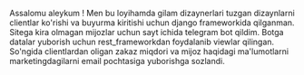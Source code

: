 Assalomu aleykum ! 
Men bu loyihamda gilam dizaynerlari tuzgan dizaynlarni clientlar ko'rishi va buyurma kiritishi uchun django frameworkida qilganman.
Sitega kira olmagan mijozlar uchun sayt ichida telegram bot qildim. Botga datalar yuborish uchun rest_frameworkdan foydalanib viewlar qilingan.
So'ngida clientlardan oligan zakaz miqdori va mijoz haqidagi ma'lumotlarni marketingdagilarni email pochtasiga yuborishga sozlandi.

